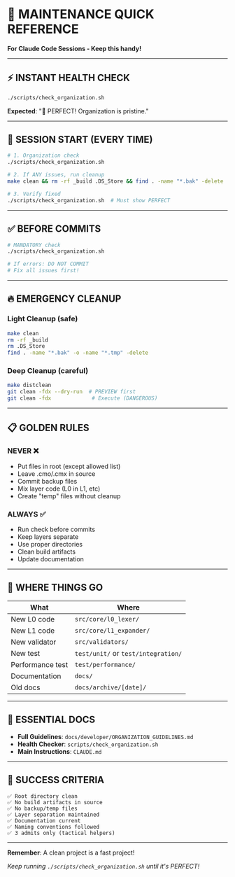 # 🧹 MAINTENANCE QUICK REFERENCE

**For Claude Code Sessions - Keep this handy!**

---

## ⚡ INSTANT HEALTH CHECK
```bash
./scripts/check_organization.sh
```
**Expected**: "🎉 PERFECT! Organization is pristine."

---

## 🚀 SESSION START (EVERY TIME)

```bash
# 1. Organization check
./scripts/check_organization.sh

# 2. If ANY issues, run cleanup
make clean && rm -rf _build .DS_Store && find . -name "*.bak" -delete

# 3. Verify fixed
./scripts/check_organization.sh  # Must show PERFECT
```

---

## ✅ BEFORE COMMITS

```bash
# MANDATORY check
./scripts/check_organization.sh

# If errors: DO NOT COMMIT
# Fix all issues first!
```

---

## 🔥 EMERGENCY CLEANUP

### **Light Cleanup** (safe)
```bash
make clean
rm -rf _build
rm .DS_Store
find . -name "*.bak" -o -name "*.tmp" -delete
```

### **Deep Cleanup** (careful)
```bash
make distclean
git clean -fdx --dry-run  # PREVIEW first
git clean -fdx             # Execute (DANGEROUS)
```

---

## 📋 GOLDEN RULES

### **NEVER** ❌
- Put files in root (except allowed list)
- Leave .cmo/.cmx in source
- Commit backup files
- Mix layer code (L0 in L1, etc)
- Create "temp" files without cleanup

### **ALWAYS** ✅
- Run check before commits
- Keep layers separate
- Use proper directories
- Clean build artifacts
- Update documentation

---

## 📁 WHERE THINGS GO

| What | Where |
|------|-------|
| New L0 code | `src/core/l0_lexer/` |
| New L1 code | `src/core/l1_expander/` |
| New validator | `src/validators/` |
| New test | `test/unit/` or `test/integration/` |
| Performance test | `test/performance/` |
| Documentation | `docs/` |
| Old docs | `docs/archive/[date]/` |

---

## 🔗 ESSENTIAL DOCS

- **Full Guidelines**: `docs/developer/ORGANIZATION_GUIDELINES.md`
- **Health Checker**: `scripts/check_organization.sh`
- **Main Instructions**: `CLAUDE.md`

---

## 🎯 SUCCESS CRITERIA

```
✅ Root directory clean
✅ No build artifacts in source
✅ No backup/temp files
✅ Layer separation maintained
✅ Documentation current
✅ Naming conventions followed
✅ 3 admits only (tactical helpers)
```

---

**Remember**: A clean project is a fast project!

*Keep running `./scripts/check_organization.sh` until it's PERFECT!*